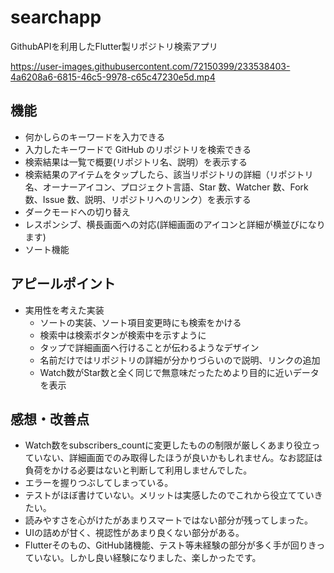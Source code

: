 # searchapp

GithubAPIを利用したFlutter製リポジトリ検索アプリ

https://user-images.githubusercontent.com/72150399/233538403-4a6208a6-6815-46c5-9978-c65c47230e5d.mp4

## 機能
- 何かしらのキーワードを入力できる
- 入力したキーワードで GitHub のリポジトリを検索できる
- 検索結果は一覧で概要(リポジトリ名、説明）を表示する
- 検索結果のアイテムをタップしたら、該当リポジトリの詳細（リポジトリ名、オーナーアイコン、プロジェクト言語、Star 数、Watcher 数、Fork 数、Issue 数、説明、リポジトリへのリンク）を表示する
- ダークモードへの切り替え
- レスポンシブ、横長画面への対応(詳細画面のアイコンと詳細が横並びになります)
- ソート機能

## アピールポイント
- 実用性を考えた実装
  - ソートの実装、ソート項目変更時にも検索をかける
  - 検索中は検索ボタンが検索中を示すように
  - タップで詳細画面へ行けることが伝わるようなデザイン
  - 名前だけではリポジトリの詳細が分かりづらいので説明、リンクの追加
  - Watch数がStar数と全く同じで無意味だったためより目的に近いデータを表示
  
## 感想・改善点
- Watch数をsubscribers_countに変更したものの制限が厳しくあまり役立っていない、詳細画面でのみ取得したほうが良いかもしれません。なお認証は負荷をかける必要はないと判断して利用しませんでした。
- エラーを握りつぶしてしまっている。
- テストがほぼ書けていない。メリットは実感したのでこれから役立てていきたい。
- 読みやすさを心がけたがあまりスマートではない部分が残ってしまった。
- UIの詰めが甘く、視認性があまり良くない部分がある。
- Flutterそのもの、GitHub諸機能、テスト等未経験の部分が多く手が回りきっていない。しかし良い経験になりました、楽しかったです。
